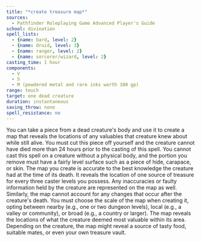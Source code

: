 ```yaml
---
title: "*create treasure map*"
sources:
  - Pathfinder Roleplaying Game Advanced Player's Guide
school: divination
spell_lists:
  - {name: bard, level: 2}
  - {name: druid, level: 3}
  - {name: ranger, level: 2}
  - {name: sorcerer/wizard, level: 2}
casting_time: 1 hour
components:
  - V
  - S
  - M (powdered metal and rare inks worth 100 gp)
range: touch
target: one dead creature
duration: instantaneous
saving_throw: none
spell_resistance: no
---
```


You can take a piece from a dead creature's body and use it to create a map that reveals the locations of any valuables that creature knew about while still alive. You must cut this piece off yourself and the creature cannot have died more than 24 hours prior to the casting of this spell. You cannot cast this spell on a creature without a physical body, and the portion you remove must have a fairly level surface such as a piece of hide, carapace, or skin. The map you create is accurate to the best knowledge the creature had at the time of its death. It reveals the location of one source of treasure for every three caster levels you possess. Any inaccuracies or faulty information held by the creature are represented on the map as well. Similarly, the map cannot account for any changes that occur after the creature's death. You must choose the scale of the map when creating it, opting between nearby (e.g., one or two dungeon levels), local (e.g., a valley or community), or broad (e.g., a country or larger). The map reveals the locations of what the creature deemed most valuable within its area. Depending on the creature, the map might reveal a source of tasty food, suitable mates, or even your own treasure vault.

